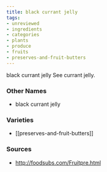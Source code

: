 ```yaml
---
title: black currant jelly
tags:
- unreviewed
- ingredients
- categories
- plants
- produce
- fruits
- preserves-and-fruit-butters
---
```

black currant jelly See currant jelly.

### Other Names

* black currant jelly

### Varieties

* [[preserves-and-fruit-butters]]

### Sources
* http://foodsubs.com/Fruitpre.html
